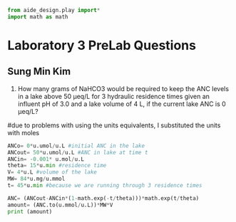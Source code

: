 ```python
from aide_design.play import*
import math as math
```
# Laboratory 3 PreLab Questions
## Sung Min Kim

1)	How many grams of NaHCO3 would be required to keep the ANC levels in a lake above 50 µeq/L for 3 hydraulic residence times given an influent pH of 3.0 and a lake volume of 4 L, if the current lake ANC is 0 µeq/L?

#due to problems with using the units equivalents, I substituted the units with moles

```python
ANCo= 0*u.umol/u.L #initial ANC in the lake
ANCout= 50*u.umol/u.L #ANC in lake at time t
ANCin= -0.001* u.mol/u.L
theta= 15*u.min #residence time
V= 4*u.L #volume of the lake
MW= 84*u.mg/u.mmol
t= 45*u.min #because we are running through 3 residence times

ANC= (ANCout-ANCin*(1-math.exp(-t/theta)))*math.exp(t/theta)
amount= (ANC.to(u.mmol/u.L))*MW*V
print (amount)

```
